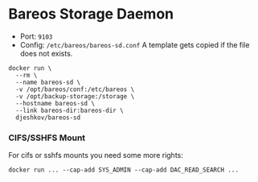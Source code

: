 # Bareos Storage Daemon

* Port: `9103`
* Config: `/etc/bareos/bareos-sd.conf`
  A template gets copied if the file does not exists.

```
docker run \
  --rm \
  --name bareos-sd \
  -v /opt/bareos/conf:/etc/bareos \
  -v /opt/backup-storage:/storage \
  --hostname bareos-sd \
  --link bareos-dir:bareos-dir \
  djeshkov/bareos-sd
```

### CIFS/SSHFS Mount
For cifs or sshfs mounts you need some more rights:
```
docker run ... --cap-add SYS_ADMIN --cap-add DAC_READ_SEARCH ...
```

